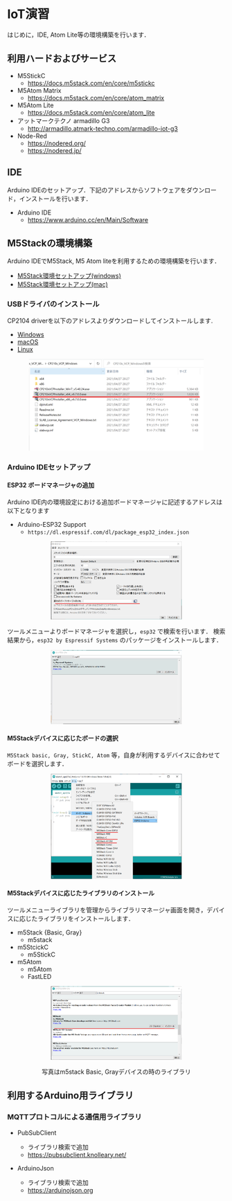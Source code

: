 # IoT演習

はじめに，IDE, Atom Lite等の環境構築を行います．


## 利用ハードおよびサービス

- M5StickC
  - https://docs.m5stack.com/en/core/m5stickc
- M5Atom Matrix
  - https://docs.m5stack.com/en/core/atom_matrix
- M5Atom Lite
  - https://docs.m5stack.com/en/core/atom_lite
- アットマークテクノ armadillo G3
    - http://armadillo.atmark-techno.com/armadillo-iot-g3
- Node-Red
  - https://nodered.org/
  - https://nodered.jp/


## IDE

Arduino IDEのセットアップ．下記のアドレスからソフトウェアをダウンロード，インストールを行います．

- Arduino IDE
  - https://www.arduino.cc/en/Main/Software


## M5Stackの環境構築

Arduino IDEでM5Stack, M5 Atom liteを利用するための環境構築を行います．

- [M5Stack環境セットアップ(windows)](https://docs.m5stack.com/#/en/quick_start/m5core/m5stack_core_get_started_Arduino_Windows?id=step1-download-arduino-esp32-support)
- [M5Stack環境セットアップ(mac)](https://docs.m5stack.com/#/en/quick_start/m5core/m5stack_core_get_started_Arduino_MacOS)


### USBドライバのインストール

CP2104 driverを以下のアドレスよりダウンロードしてインストールします.

- [Windows](https://m5stack.oss-cn-shenzhen.aliyuncs.com/resource/drivers/CP210x_VCP_Windows.zip)
- [macOS](https://m5stack.oss-cn-shenzhen.aliyuncs.com/resource/drivers/CP210x_VCP_MacOS.zip)
- [Linux](https://m5stack.oss-cn-shenzhen.aliyuncs.com/resource/drivers/CP210x_VCP_Linux.zip)


<center>
    <img src="./images/cp210.png" width="80%">
</center>



### Arduino IDEセットアップ

#### ESP32 ボードマネージャの追加

Arduino IDE内の環境設定における追加ボードマネージャに記述するアドレスは以下となります

- Arduino-ESP32 Support
  - `https://dl.espressif.com/dl/package_esp32_index.json`

<center>
    <img src="./images/boardm_url.png" width="60%">
</center>

ツールメニューよりボードマネージャを選択し，`esp32` で検索を行います．
検索結果から，`esp32 by Espressif Systems` のパッケージをインストールします．

<center>
    <img src="./images/esp32borad.png" width="60%">
</center>


#### M5Stackデバイスに応じたボードの選択

`M5Stack basic, Gray, StickC, Atom` 等，自身が利用するデバイスに合わせてボードを選択します．

<center>
    <img src="./images/selectboard.png" width="60%">
</center>


#### M5Stackデバイスに応じたライブラリのインストール

ツールメニューライブラリを管理からライブラリマネージャ画面を開き，デバイスに応じたライブラリをインストールします．

- m5Stack {Basic, Gray}
  - m5stack
- m5StcickC
  - m5StickC
- m5Atom
  - m5Atom
  - FastLED


<center>
  <img src="./images/m5stackcore.png" width="60%">

写真はm5stack Basic, Grayデバイスの時のライブラリ
</center>



## 利用するArduino用ライブラリ


### MQTTプロトコルによる通信用ライブラリ


- PubSubClient
    - ライブラリ検索で追加
    - https://pubsubclient.knolleary.net/

- ArduinoJson
    - ライブラリ検索で追加
    - https://arduinojson.org


